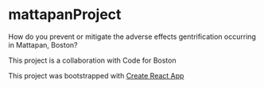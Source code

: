 # mattapanProject
How do you prevent or mitigate the adverse effects gentrification occurring in Mattapan, Boston?

This project is a collaboration with Code for Boston

This project was bootstrapped with [Create React App](https://github.com/facebook/create-react-app)
